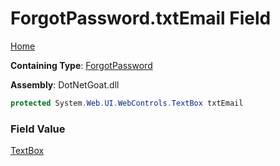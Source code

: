 # ForgotPassword\.txtEmail Field

[Home](../../../../../../README.md)

**Containing Type**: [ForgotPassword](../README.md)

**Assembly**: DotNetGoat\.dll

```csharp
protected System.Web.UI.WebControls.TextBox txtEmail
```

### Field Value

[TextBox](https://docs.microsoft.com/en-us/dotnet/api/system.web.ui.webcontrols.textbox)

